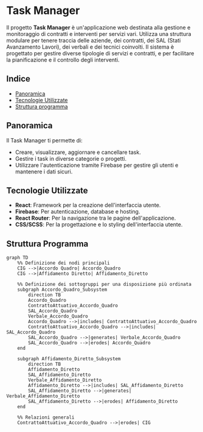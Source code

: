 # Task Manager

Il progetto **Task Manager** è un'applicazione web destinata alla gestione e monitoraggio di contratti e interventi per servizi vari. Utilizza una struttura modulare per tenere traccia delle aziende, dei contratti, dei SAL (Stati Avanzamento Lavori), dei verbali e dei tecnici coinvolti. Il sistema è progettato per gestire diverse tipologie di servizi e contratti, e per facilitare la pianificazione e il controllo degli interventi.

## Indice

- [Panoramica](#panoramica)
- [Tecnologie Utilizzate](#tecnologie-utilizzate)
- [Struttura programma](#struttura-programma)

## Panoramica

Il Task Manager ti permette di:

- Creare, visualizzare, aggiornare e cancellare task.
- Gestire i task in diverse categorie o progetti.
- Utilizzare l'autenticazione tramite Firebase per gestire gli utenti e mantenere i dati sicuri.

## Tecnologie Utilizzate

- **React**: Framework per la creazione dell'interfaccia utente.
- **Firebase**: Per autenticazione, database e hosting.
- **React Router**: Per la navigazione tra le pagine dell'applicazione.
- **CSS/SCSS**: Per la progettazione e lo styling dell'interfaccia utente.

## Struttura Programma

```mermaid
graph TD
    %% Definizione dei nodi principali
    CIG -->|Accordo Quadro| Accordo_Quadro
    CIG -->|Affidamento Diretto| Affidamento_Diretto

    %% Definizione dei sottogruppi per una disposizione più ordinata
    subgraph Accordo_Quadro_Subsystem
        direction TB
        Accordo_Quadro
        ContrattoAttuativo_Accordo_Quadro
        SAL_Accordo_Quadro
        Verbale_Accordo_Quadro
        Accordo_Quadro -->|includes| ContrattoAttuativo_Accordo_Quadro
        ContrattoAttuativo_Accordo_Quadro -->|includes| SAL_Accordo_Quadro
        SAL_Accordo_Quadro -->|generates| Verbale_Accordo_Quadro
        SAL_Accordo_Quadro -->|erodes| Accordo_Quadro
    end

    subgraph Affidamento_Diretto_Subsystem
        direction TB
        Affidamento_Diretto
        SAL_Affidamento_Diretto
        Verbale_Affidamento_Diretto
        Affidamento_Diretto -->|includes| SAL_Affidamento_Diretto
        SAL_Affidamento_Diretto -->|generates| Verbale_Affidamento_Diretto
        SAL_Affidamento_Diretto -->|erodes| Affidamento_Diretto
    end

    %% Relazioni generali
    ContrattoAttuativo_Accordo_Quadro -->|erodes| CIG
```
